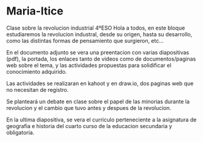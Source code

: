 # Maria-Itice
Clase sobre la revolucion industrial 4ºESO
Hola a todos, en este bloque estudiaremos la revolucion industral, desde su origen, hasta su desarrollo, como las distintas formas de pensamiento que surgieron, etc...



En el documento adjunto se vera una preentacion con varias diapositivas (pdf), la portada, los enlaces tanto de videos como de documentos/paginas web sobre el tema, y las actividades propuestas para solidificar el conocimiento adquirido.

Las actividades se realizaran en kahoot y en draw.io, dos paginas web que no necesitan de registro.

Se planteará un debate en clase sobre el papel de las minorias durante la revolucion y el cambio que tuvo antes y despues de la revolucion. 

En la ultima diapositiva, se vera el curriculo perteneciente a la asignatura de geografia e historia del cuarto curso de la educacion secundaria y obligatoria.
